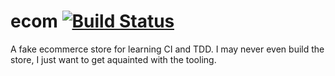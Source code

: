 # ecom [![Build Status](https://travis-ci.org/blrobin2/ecom.svg?branch=master)](https://travis-ci.org/blrobin2/ecom)
A fake ecommerce store for learning CI and TDD. I may never even build the store, I just want to get aquainted with the tooling.
